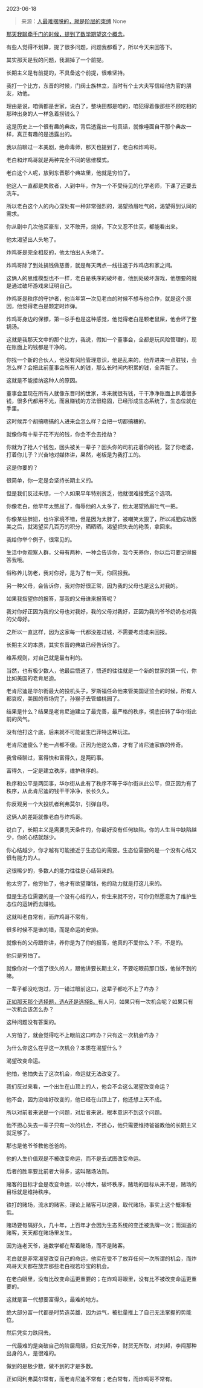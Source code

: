 2023-06-18

> 来源：[人最难摆脱的，就是阶层的束缚](http://mp.weixin.qq.com/s?__biz=MzU0MjYwNDU2Mw==&amp;mid=2247511398&amp;idx=2&amp;sn=3700270e8e68da502c97b6a2e0e8a982&amp;chksm=fb1ac11acc6d480cbd7265fa6e14ae8e6d088169bfd9b222bc14a1f8fa95ea48705111cc94cd&amp;scene=127#wechat_redirect)
> None

[那天我聊牵手门的时候，提到了数学期望这个概念](http://mp.weixin.qq.com/s?__biz=MzU0MjYwNDU2Mw==&mid=2247511327&idx=1&sn=bef92e576f466c5a5bc93f19b7136132&chksm=fb1ac163cc6d48750be7b76e33d88acba606ae3ccc653c4c5ff4d0aabc98056cd0adae023984&scene=21#wechat_redirect)。  

有些人觉得不划算，提了很多问题，问题我都看了，所以今天来回答下。

其实那天是我的问题，我漏掉了一个前提。  

长期主义是有前提的，不具备这个前提，很难坚持。  

我打一个比方，东晋的时候，门阀士族林立，当时有个士大夫写信给他为官的朋友，劝他。

理由是说，咱俩都是世家，说白了，整块田都是咱的，咱犯得着像那些不顾吃相的那种出身的人一样急着捞钱么？

这是历史上一个很有趣的典故，背后透露出一句真话，就像唾面自干那个典故一样，真正有趣的是透露出的。  

我以前聊过一本美剧，绝命毒师，那天也提到了，老白和炸鸡哥。  

老白和炸鸡哥就是两种完全不同的思维模式。  

老白这个人呢，放到东晋那个典故里，他就是穷怕了。  

他这人一直都是失败者，人到中年，作为一个不受待见的化学老师，下课了还要去洗车。  

所以老白这个人的内心深处有一种非常强烈的，渴望扬眉吐气的，渴望得到认同的需求。  

你从剧中几次他买豪车，又不敢开，烧掉，下次又忍不住买，都能看出来。  

他太渴望出人头地了。

炸鸡哥是完全相反的，他太怕出人头地了。  

炸鸡哥除了到处捐钱做慈善，就是每天两点一线往返于炸鸡店和家之间。  

这俩人的思维模型也不一样，老白是秩序的破坏者，他到处破坏游戏，他想要的就是通过破坏游戏来证明自己。  

炸鸡哥是秩序的守护者，他当年第一次见老白的时候不想与他合作，就是这个原因，他觉得老白是颗定时炸弹。  

炸鸡哥身边的保镖，第一杀手也是这种感觉，他觉得老白是颗老鼠屎，他会坏了整锅汤。  

这就是我那天文中的那个比方，我说，假如一个董事会，全都是玩风险管理的，现在账面上的钱都是干净的。

你找一个新的合伙人，他没有风险管理意识，他是乱来的，他弄进来一点脏钱，会怎么样？会把此前董事会所有人的钱，那么长时间内积累的钱，全弄脏了。

这就是不能接纳这种人的原因。

董事会里现在所有人就像东晋时的世家，本来就很有钱，干干净净账面上趴着很多钱，很多代都用不光，而且赚钱的方法很稳固，已经形成生态系统了，生态位就在手里。  

这时候弄个胡搞瞎搞的人进来会怎么样？会把一切都搞糟的。  

就像你有十辈子花不光的钱，你会不会去抢劫？  

你就为了抢人个钱包，回头被关一辈子？回头你的司机花着你的钱，娶了你老婆，打着你儿子？兴奋地对媒体讲，果然，老板是为我打工的。

这是你要的？

很简单，你一定是会坚持长期主义的。  

但是我们反过来想，一个人如果早年特别贫乏，他就很难接受这个选项。  

你像老白，他早年太憋屈了，侮辱他的人太多了，他太渴望扬眉吐气一把。  

你像某些胖妞，也许家境不错，但是因为太胖了，被嘲笑太狠了，所以减肥成功医美之后，就渴望买几百万的积分，晒晒晒，渴望把失去的艳羡，拿回来。

我给你举个例子，很常见的。  

生活中你观察人群，父母有两种，一种会告诉你，我今天养你，你以后可要记得报答我哦。

俗称养儿防老，我对你好，是为了有一天，你回报我。

另一种父母，会告诉你，我对你好很正常，因为我的父母也是这么对我的。  

如果我指望你的报答，那我的父母谁来报答呢？

我对你好正因为我的父母也对我好，我的父母对我好，正因为我的爷爷奶奶也对我的父母好。  

之所以一直这样，因为这家每一代都没差过钱，不需要考虑谁来回报。

长期主义的本质，其实东晋的典故已经告诉你了。  

维系规则，对自己就是最有利的。  

当然，也有极少数人，他最后悟道了，悟道的往往就是一个新的世家的第一代，你比如美国的老肯尼迪。

老肯尼迪是华尔街最大的投机头子，罗斯福任命他来管美国证监会的时候，所有人都哀叹，美国的市场完了，孙猴子去管蟠桃园了。

结果是什么？结果是老肯尼迪建立了最完善，最严格的秩序，彻底扭转了华尔街此前的风气。

没有他打这个底，后来就不可能诞生巴菲特这种玩法。  

老肯尼迪傻么？他一点都不傻。正因为他这么做，才有了肯尼迪家族的传奇。

我曾经聊过，富得快和富得久，是两码事。  

富得久，一定是建立秩序，维护秩序的。

秩序和公平是两回事，华尔街从此有了秩序不等于华尔街从此公平，但正因为有了秩序，从此肯尼迪的钱干干净净，长长久久。  

你反观另一个大投机者利弗莫尔，引弹自尽。

这俩人的差距就像老白与炸鸡哥。  

说白了，长期主义是需要先天条件的，你最好没有任何缺陷，你的人生当中缺陷越少，你的心结就越少。

你心结越少，你才越有可能接近于生态位的需要。生态位需要的是一个没有心结又很有能力的人。  

这很稀少的，多数人的能力往往是心结带来的。  

他太穷了，他穷怕了，他才有欲望赚钱，他的动力就是打这儿来的。

但是生态位需要的是一个没有心结的人，你生来就不穷，可你仍然愿意为了维护生态位的运转而去赚钱。  

这就叫老白常有，而炸鸡哥不常有。

很多时候不是谁的错，而是命运的安排。  

就像有的父母跟你讲，养你是为了你的报答，他真的不爱你么？不，不是的。

他只是穷怕了。

就像你对一个饿了很久的人，跟他讲要长期主义，不要吃眼前那口饭，他做不到的嘛。

一辈子都没吃饱过，万一错过眼前这口，这辈子都吃不上了咋办？

[正如那天那个选择题，选A还是选择B。](http://mp.weixin.qq.com/s?__biz=MzU0MjYwNDU2Mw==&mid=2247511327&idx=1&sn=bef92e576f466c5a5bc93f19b7136132&chksm=fb1ac163cc6d48750be7b76e33d88acba606ae3ccc653c4c5ff4d0aabc98056cd0adae023984&scene=21#wechat_redirect)有人问，如果只有一次机会呢？如果只有一次机会该怎么办？  

这种问题没有答案的。

人穷怕了，就会觉得吃不上眼前这口咋办？只有这一次机会咋办？

为什么你这么在乎这一次机会？本质在渴望什么？

渴望改变命运。

他怕，他怕失去了这次机会，命运就无法改变了。

我们反过来看，一个出生在山顶上的人，他会不会这么渴望改变命运？  

他不会，因为没啥好改变的，他已经在山顶上了，他还想上天不成。  

所以对前者来说是一个问题，对后者来说，根本意识不到这个问题。  

他不担心失去一辈子只有一次的机会，不担心，他只需要维持爸爸教他的长期主义就足够了。  

那也是他爷爷教他爸爸的。  

他的人生价值观是不被改变命运，而不是去试图改变命运。  

后者的胜率要比前者大得多，这叫赌场法则。  

赌客的目标才会是改变命运，以小博大，破坏秩序，赌场的目标从来不是，赌场的目标就是维持秩序。  

铁打的赌场，流水的赌客。理论上赌客可以逆袭，取代赌场，事实上这个概率极低。  

赌场要每隔好久，几十年，上百年才会因为生态系统的变迁被洗牌一次；而消逝的赌客，天天都在赌场里发生。

因为连老天爷，连数学都在帮着赌场，而不是赌客。  

老白就是非常渴望改变自己的命运，他实在受不了放弃任何一次所谓的机会，而炸鸡哥天天都在放弃那些老白视若珍宝的机会。

在老白眼里，没有比改变命运更重要的；在炸鸡哥眼里，没有比不被改变命运更重要的。

这就是富一代想要富得久，最难的地方。  

绝大部分富一代都是时势造英雄，因为运气，被批量推上了自己无法掌握的势能位。  

然后凭实力跌回去。

一代最难的是突破自己的阶层局限，妇女无所幸，财货无所取，对刘邦，李闯那种出身的人，是很难的。  

做到的是极少数，做不到的才是多数。

正如同利弗莫尔常有，而老肯尼迪不常有；老白常有，而炸鸡哥不常有。

